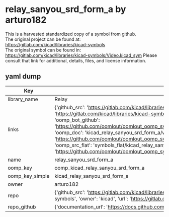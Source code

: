 # relay_sanyou_srd_form_a by arturo182  
This is a harvested standardized copy of a symbol from github.  
The original project can be found at:  
https://gitlab.com/kicad/libraries/kicad-symbols  
The original symbol can be found in:
https://gitlab.com/kicad/libraries/kicad-symbols/Video.kicad_sym
Please consult that link for additional, details, files, and license information.  
## yaml dump  
| Key | Value |  
| --- | --- |  
| library_name | Relay |  
| links | {'github_src': 'https://gitlab.com/kicad/libraries/kicad-symbols/Video.kicad_sym', 'github_src_repo': 'https://gitlab.com/kicad/libraries/kicad-symbols', 'oomp_bot': 'kicad_relay_sanyou_srd_form_a/working', 'oomp_bot_github': 'https://github.com/oomlout/oomlout_oomp_symbol_bot/tree/main/kicad_relay_sanyou_srd_form_a/working', 'oomp_doc': 'kicad_relay_sanyou_srd_form_a/working', 'oomp_doc_github': 'https://github.com/oomlout/oomlout_oomp_symbol_doc/tree/main/kicad_relay_sanyou_srd_form_a/working', 'oomp_src_flat': 'symbols_flat/kicad_relay_sanyou_srd_form_a/working', 'oomp_src_flat_github': 'https://github.com/oomlout/oomlout_oomp_symbol_src/tree/main/kicad_relay_sanyou_srd_form_a/working'} |  
| name | relay_sanyou_srd_form_a |  
| oomp_key | oomp_kicad_relay_sanyou_srd_form_a |  
| oomp_key_simple | kicad_relay_sanyou_srd_form_a |  
| owner | arturo182 |  
| repo | {'github_src': 'https://gitlab.com/kicad/libraries/kicad-symbols/Video.kicad_sym', 'name': 'libraries/kicad-symbols', 'owner': 'kicad', 'url': 'https://gitlab.com/kicad/libraries/kicad-symbols'} |  
| repo_github | {'documentation_url': 'https://docs.github.com/rest/repos/repos#get-a-repository', 'message': 'Not Found'} |  

